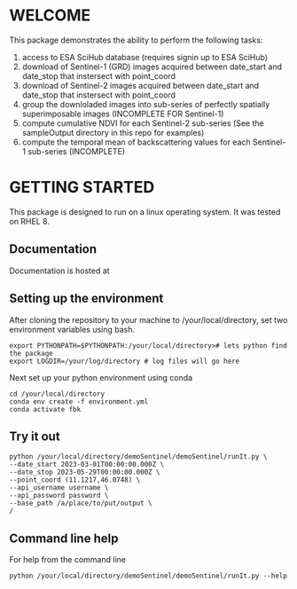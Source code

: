 # WELCOME
This package demonstrates the ability to perform the following tasks:

1. access to ESA SciHub database (requires signin up to ESA SciHub)
2. download of Sentinel-1 (GRD) images acquired between date_start and date_stop that instersect with point_coord
3. download of Sentinel-2 images acquired between date_start and date_stop that instersect with point_coord
4. group the downloladed images into sub-series of perfectly spatially superimposable images (INCOMPLETE FOR Sentinel-1)
5. compute cumulative NDVI for each Sentinel-2 sub-series (See the sampleOutput directory in this repo for examples)
6. compute the temporal mean of backscattering values for each Sentinel-1 sub-series (INCOMPLETE)

# GETTING STARTED
This package is designed to run on a linux operating system.  It was tested on RHEL 8.

## Documentation
Documentation is hosted at 

## Setting up the environment
After cloning the repository to your machine to /your/local/directory, set two environment variables using bash.

```
export PYTHONPATH=$PYTHONPATH:/your/local/directory># lets python find the package
export LOGDIR=/your/log/directory # log files will go here
```

Next set up your python environment using conda
```
cd /your/local/directory
conda env create -f environment.yml
conda activate fbk
```

## Try it out
```
python /your/local/directory/demoSentinel/demoSentinel/runIt.py \
--date_start 2023-03-01T00:00:00.000Z \
--date_stop 2023-05-29T00:00:00.000Z \
--point_coord (11.1217,46.0748) \
--api_username username \
--api_password password \
--base_path /a/place/to/put/output \
/
```

## Command line help

For help from the command line
```
python /your/local/directory/demoSentinel/demoSentinel/runIt.py --help
```
